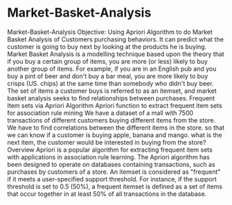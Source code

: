 # Market-Basket-Analysis
Market-Basket-Analysis  Objective: Using Apriori Algorithm to do Market Basket Analysis of Customers purchasing behaviors. It can predict what the customer is going to buy next by looking at the products he is buying.  Market Basket Analysis is a modelling technique based upon the theory that if you buy a certain group of items, you are more (or less) likely to buy another group of items. For example, if you are in an English pub and you buy a pint of beer and don't buy a bar meal, you are more likely to buy crisps (US. chips) at the same time than somebody who didn't buy beer. The set of items a customer buys is referred to as an itemset, and market basket analysis seeks to find relationships between purchases. Frequent Item sets via Apriori Algorithm Apriori function to extract frequent item sets for association rule mining We have a dataset of a mall with 7500 transactions of different customers buying different items from the store. We have to find correlations between the different items in the store. so that we can know if a customer is buying apple, banana and mango. what is the next item, the customer would be interested in buying from the store?  Overview  Apriori is a popular algorithm for extracting frequent item sets with applications in association rule learning. The Apriori algorithm has been designed to operate on databases containing transactions, such as purchases by customers of a store. An itemset is considered as "frequent" if it meets a user-specified support threshold. For instance, if the support threshold is set to 0.5 (50%), a frequent itemset is defined as a set of items that occur together in at least 50% of all transactions in the database.
